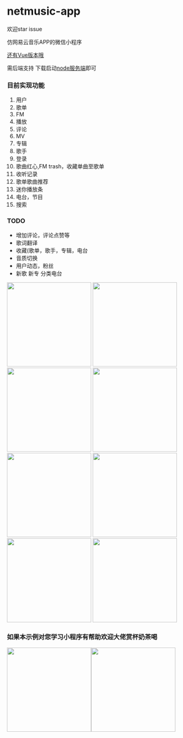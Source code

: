 # netmusic-app
欢迎star issue

仿网易云音乐APP的微信小程序

[还有Vue版本哦](https://github.com/sqaiyan/neteasemusic)

需后端支持
下载启动[node服务端](https://github.com/sqaiyan/netmusic-node)即可

### 目前实现功能

1. 用户
2. 歌单
3. FM
4. 播放
5. 评论
6. MV
7. 专辑
8. 歌手
9. 登录
10. 歌曲红心,FM trash，收藏单曲至歌单
11. 收听记录
12. 歌单歌曲推荐
13. 迷你播放条
14. 电台，节目
15. 搜索

### TODO

* 增加评论，评论点赞等 
* 歌词翻译
* 收藏(歌单，歌手，专辑，电台
* 音质切换
* 用户动态，粉丝
* 新歌 新专 分类电台
 
<image width="220" src="https://github.com/sqaiyan/NeteaseMusicWxMiniApp/raw/master/screenshot/IMG_4271.PNG"/>
<image width="220" src="https://github.com/sqaiyan/NeteaseMusicWxMiniApp/raw/master/screenshot/IMG_4279.PNG"/>
<image width="220" src="https://github.com/sqaiyan/NeteaseMusicWxMiniApp/raw/master/screenshot/IMG_4274.PNG"/>
<image width="220" src="https://github.com/sqaiyan/NeteaseMusicWxMiniApp/raw/master/screenshot/IMG_4272.PNG"/>
<image width="220" src="https://github.com/sqaiyan/NeteaseMusicWxMiniApp/raw/master/screenshot/IMG_4276.PNG"/>
<image width="220" src="https://github.com/sqaiyan/NeteaseMusicWxMiniApp/raw/master/screenshot/IMG_4277.PNG"/>
<image width="220" src="https://github.com/sqaiyan/NeteaseMusicWxMiniApp/raw/master/screenshot/IMG_4275.PNG"/>
<image width="220" src="https://github.com/sqaiyan/NeteaseMusicWxMiniApp/raw/master/screenshot/IMG_4273.PNG"/>

### 如果本示例对您学习小程序有帮助欢迎大佬赏杯奶茶喝
<image width="220" src="http://7vik7b.com1.z0.glb.clouddn.com/wx.png"/><image width="220" src="http://7vik7b.com1.z0.glb.clouddn.com/zfb.png"/>



